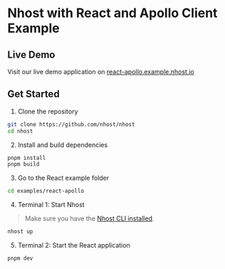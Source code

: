 # Nhost with React and Apollo Client Example

## Live Demo

Visit our live demo application on [react-apollo.example.nhost.io](https://react-apollo.example.nhost.io)

## Get Started

1. Clone the repository

```sh
git clone https://github.com/nhost/nhost
cd nhost
```

2. Install and build dependencies

```sh
pnpm install
pnpm build
```

3. Go to the React example folder

```sh
cd examples/react-apollo
```

4. Terminal 1: Start Nhost

> Make sure you have the [Nhost CLI installed](https://docs.nhost.io/platform/cli).

```sh
nhost up
```

5. Terminal 2: Start the React application

```sh
pnpm dev
```
